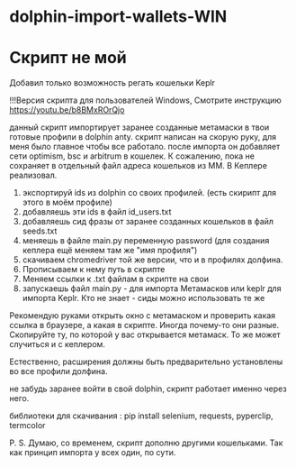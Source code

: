 # dolphin-import-wallets-WIN

# Скрипт не мой

Добавил только возможность регать кошельки Keplr

!!!Версия скрипта для пользователей Windows, Смотрите инструкцию https://youtu.be/b8BMxROrQjo

данный скрипт импортирует заранее созданные метамаски в твои готовые профили в dolphin anty. скрипт написан на скорую руку, для меня было главное чтобы все работало. после импорта он добавляет сети optimism, bsc и arbitrum в кошелек. К сожалению, пока не сохраняет в отдельный файл адреса кошельков из ММ. В Кеплере реализовал.

1. экспортируй ids из dolphin со своих профилей. (есть скирипт для этого в моём профиле)
2. добавляешь эти ids в файл id_users.txt
3. добавляешь сид фразы от заранее созданных кошельков в файл seeds.txt
4. меняешь в файле main.py переменную password (для создания кеплера ещё меняем там же "имя профиля")
5. скачиваем chromedriver той же версии, что и в профилях долфина.
6. Прописываем к нему путь в скрипте
7. Меняем ссылки к .txt файлам в скрипте на свои
8. запускаешь файл main.py - для импорта Метамасков или keplr для импорта Keplr. Кто не знает - сиды можно использовать те же

Рекомендую руками открыть окно с метамаском и проверить какая ссылка в браузере, а какая в скрипте. Иногда почему-то они разные. Скопируйте ту, по которой у вас открывается метамаск. То же может случиться и с кеплером.

Естественно, расширения должны быть предварительно установлены во все профили долфина.

не забудь заранее войти в свой dolphin, скрипт работает именно через него. 

библиотеки для скачивания : 
pip install selenium, requests, pyperclip, termcolor


P. S. Думаю, со временем, скрипт дополню другими кошельками. Так как принцип импорта у всех один, по сути.
